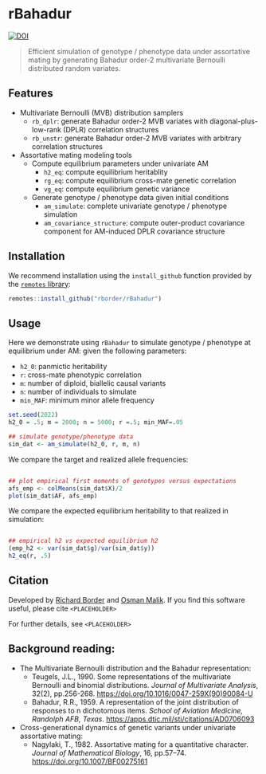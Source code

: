 # rBahadur

<!-- badges: start -->
[![DOI](https://zenodo.org/badge/531716870.svg)](https://zenodo.org/badge/latestdoi/531716870)
<!-- badges: end -->

> Efficient simulation of genotype / phenotype data under
> assortative mating by generating Bahadur order-2
> multivariate Bernoulli distributed random variates.

## Features

* Multivariate Bernoulli (MVB) distribution samplers
  * `rb_dplr`: generate Bahadur order-2 MVB variates with diagonal-plus-low-rank (DPLR) correlation structures
  * `rb_unstr`: generate Bahadur order-2 MVB variates with arbitrary correlation structures
* Assortative mating  modeling tools
  * Compute equilibrium parameters under univariate AM
    * `h2_eq`: compute equilibrium heritablity
    * `rg_eq`: compute equilibrium cross-mate genetic correlation
    * `vg_eq`: compute equilibrium genetic variance
  * Generate genotype / phenotype data given initial conditions
    * `am_simulate`: complete univariate genotype / phenotype simulation
    * `am_covariance_structure`: compute outer-product covariance component for AM-induced DPLR covariance structure


## Installation

We recommend installation using the `install_github` function provided by the [`remotes` library](https://github.com/r-lib/remotes):

```r
remotes::install_github("rborder/rBahadur")
```

## Usage

Here we demonstrate using `rBahadur` to simulate genotype / phenotype at equilibrium under AM: given the following parameters:

 - `h2_0`: panmictic heritability
 - `r`: cross-mate phenotypic correlation
 - `m`: number of diploid, biallelic causal variants
 - `n`: number of individuals to simulate
 - `min_MAF`: minimum minor allele frequency
 
 ```r
set.seed(2022)
h2_0 = .5; m = 2000; n = 5000; r =.5; min_MAF=.05

## simulate genotype/phenotype data
sim_dat <- am_simulate(h2_0, r, m, n)
```

We compare the target and realized allele frequencies:

```r

## plot empirical first moments of genotypes versus expectations
afs_emp <- colMeans(sim_dat$X)/2
plot(sim_dat$AF, afs_emp)
```

We compare the expected equilibrium heritability to that realized in simulation: 

```r

## empirical h2 vs expected equilibrium h2
(emp_h2 <- var(sim_dat$g)/var(sim_dat$y))
h2_eq(r, .5)
```

## Citation

Developed by [Richard Border](https://richardborder.com) and [Osman Malik](https://osmanmalik.github.io/). If you find this software useful, please cite `<PLACEHOLDER>`

For further details, see `<PLACEHOLDER>`

## Background reading:

 - The Multivariate Bernoulli distribution and the Bahadur representation:
   - Teugels, J.L., 1990. Some representations of the multivariate Bernoulli and binomial distributions. _Journal of Multivariate Analysis_, 32(2), pp.256-268. https://doi.org/10.1016/0047-259X(90)90084-U
   - Bahadur, R.R., 1959. A representation of the joint distribution of responses to n dichotomous items. _School of Aviation Medicine, Randolph AFB, Texas_. https://apps.dtic.mil/sti/citations/AD0706093
 - Cross-generational dynamics of genetic variants under univariate assortative mating:
    - Nagylaki, T., 1982. Assortative mating for a quantitative character. _Journal of Mathematical Biology_, 16, pp.57–74. https://doi.org/10.1007/BF00275161
